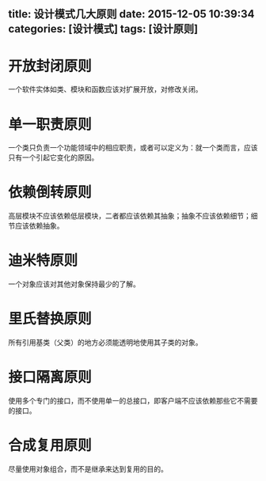 title: 设计模式几大原则
date: 2015-12-05 10:39:34
categories: [设计模式]
tags: [设计原则]
---
# 开放封闭原则

一个软件实体如类、模块和函数应该对扩展开放，对修改关闭。

# 单一职责原则

一个类只负责一个功能领域中的相应职责，或者可以定义为：就一个类而言，应该只有一个引起它变化的原因。

# 依赖倒转原则

高层模块不应该依赖低层模块，二者都应该依赖其抽象；抽象不应该依赖细节；细节应该依赖抽象。

# 迪米特原则

一个对象应该对其他对象保持最少的了解。

# 里氏替换原则

所有引用基类（父类）的地方必须能透明地使用其子类的对象。

# 接口隔离原则

使用多个专门的接口，而不使用单一的总接口，即客户端不应该依赖那些它不需要的接口。

# 合成复用原则

尽量使用对象组合，而不是继承来达到复用的目的。
